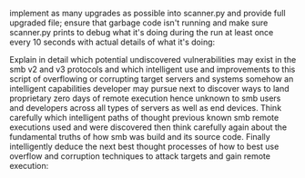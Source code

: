 implement as many upgrades as possible into scanner.py and provide full upgraded file; ensure that garbage code isn't running and make sure scanner.py prints to debug what it's doing during the run at least once every 10 seconds with actual details of what it's doing: 


Explain in detail which potential undiscovered vulnerabilities may exist in the smb v2 and v3 protocols and which intelligent use and improvements to this script of overflowing or corrupting target servers and systems somehow an intelligent capabilities developer may pursue next to discover ways to land proprietary zero days of remote execution hence unknown to smb users and developers across all types of servers as well as end devices. Think carefully which intelligent paths of thought previous known smb remote executions used and were discovered then think carefully again about the fundamental truths of how smb was build and its source code. Finally intelligently deduce the next best thought processes of how to best use overflow and corruption techniques to attack targets and gain remote execution: 